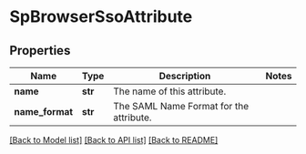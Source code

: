 # SpBrowserSsoAttribute

## Properties
Name | Type | Description | Notes
------------ | ------------- | ------------- | -------------
**name** | **str** | The name of this attribute. | 
**name_format** | **str** | The SAML Name Format for the attribute. | 

[[Back to Model list]](../README.md#documentation-for-models) [[Back to API list]](../README.md#documentation-for-api-endpoints) [[Back to README]](../README.md)


